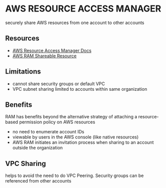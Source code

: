 # AWS RESOURCE ACCESS MANAGER

securely share AWS resources from one account to other accounts

## Resources

- [AWS Resource Access Manager Docs](https://docs.aws.amazon.com/ram/latest/userguide/what-is.html)
- [AWS RAM Shareable Resource](https://docs.aws.amazon.com/ram/latest/userguide/shareable.html)

## Limitations

- cannot share security groups or default VPC
- VPC subnet sharing limited to accounts within same organization

## Benefits

RAM has benefits beyond the alternative strategy of attaching a resource-based
permission policy on AWS resources

- no need to enumerate account IDs
- viewable by users in the AWS console (like native resources)
- AWS RAM initiates an invitation process when sharing to an account outside the organization

## VPC Sharing

helps to avoid the need to do VPC Peering. Security groups can be referenced from other accounts